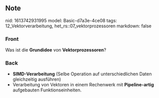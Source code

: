 ## Note
nid: 1613742931995
model: Basic-d7a3e-4ce08
tags: 12_Vektorverarbeitung, het_rs::07_vektorprozessoren
markdown: false

### Front
Was ist die <b>Grundidee</b> von <b>Vektorprozessoren</b>?

### Back
<ul>
  <li><b>SIMD-Verarbeitung</b> (Selbe Operation auf
  unterschiedlichen Daten gleichzeitig ausführen)
  <li>Verarbeitung von Vektoren in einem Rechenwerk mit
  <b>Pipeline-artig</b> aufgebauten Funktionseinheiten.
</ul>
